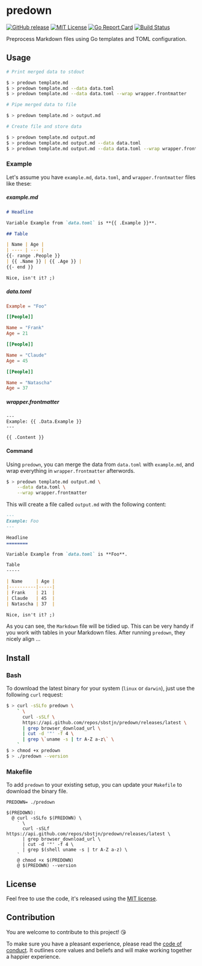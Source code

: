 # predown

[![GitHub release](https://img.shields.io/github/release/sbstjn/predown.svg?maxAge=600)](https://github.com/sbstjn/predown/releases)
[![MIT License](https://img.shields.io/github/license/sbstjn/predown.svg?maxAge=3600)](https://github.com/sbstjn/predown/blob/master/LICENSE.md)
[![Go Report Card](https://goreportcard.com/badge/github.com/sbstjn/predown)](https://goreportcard.com/report/github.com/sbstjn/predown)
[![Build Status](https://img.shields.io/circleci/project/sbstjn/predown.svg?maxAge=600)](https://circleci.com/gh/sbstjn/appsync-router)

Preprocess Markdown files using Go templates and TOML configuration.

## Usage

```bash
# Print merged data to stdout

$ > predown template.md
$ > predown template.md --data data.toml
$ > predown template.md --data data.toml --wrap wrapper.frontmatter

# Pipe merged data to file

$ > predown template.md > output.md

# Create file and store data

$ > predown template.md output.md
$ > predown template.md output.md --data data.toml
$ > predown template.md output.md --data data.toml --wrap wrapper.frontmatter
```

### Example

Let's assume you have `example.md`, `data.toml`, and `wrapper.frontmatter` files like these:

##### example.md

```markdown
# Headline

Variable Example from `data.toml` is **{{ .Example }}**.

## Table

| Name | Age |
| ---- | --- |
{{- range .People }}
| {{ .Name }} | {{ .Age }} |
{{- end }}

Nice, isn't it? ;)
````

##### data.toml

```toml
Example = "Foo"

[[People]]

Name = "Frank"
Age = 21

[[People]]

Name = "Claude"
Age = 45

[[People]]

Name = "Natascha"
Age = 37
```

##### wrapper.frontmatter

```frontmatter
---
Example: {{ .Data.Example }}
---

{{ .Content }}
```

#### Command

Using `predown`, you can merge the data from `data.toml` with `example.md`, and wrap everything in `wrapper.frontmatter` afterwords.

```bash
$ > predown template.md output.md \
    --data data.toml \
    --wrap wrapper.frontmatter
```

This will create a file called `output.md` with the following content:

```markdown
---
Example: Foo
---

Headline
========

Variable Example from `data.toml` is **Foo**.

Table
-----

| Name     | Age |
|----------|-----|
| Frank    | 21  |
| Claude   | 45  |
| Natascha | 37  |

Nice, isn't it? ;)
```

As you can see, the `Markdown` file will be tidied up. This can be very handy if you work with tables in your Markdown files. After running `predown`, they nicely align …

## Install

### Bash

To download the latest binary for your system (`linux` or `darwin`), just use the following `curl` request:

```bash
$ > curl -sSLfo predown \
    ` \
      curl -sSLf \
      https://api.github.com/repos/sbstjn/predown/releases/latest \
      | grep browser_download_url \
      | cut -d '"' -f 4 \
      | grep \`uname -s | tr A-Z a-z\` \
    `
$ > chmod +x predown
$ > ./predown --version
```

### Makefile

To add `predown` to your existing setup, you can update your `Makefile` to download the binary file.

```make
PREDOWN= ./predown

$(PREDOWN):
  @ curl -sSLfo $(PREDOWN) \
    ` \
      curl -sSLf https://api.github.com/repos/sbstjn/predown/releases/latest \
      | grep browser_download_url \
      | cut -d '"' -f 4 \
      | grep $(shell uname -s | tr A-Z a-z) \
    `
    @ chmod +x $(PREDOWN)
    @ $(PREDOWN) --version
```

## License

Feel free to use the code, it's released using the [MIT license](LICENSE.md).

## Contribution

You are welcome to contribute to this project! 😘 

To make sure you have a pleasant experience, please read the [code of conduct](CODE_OF_CONDUCT.md). It outlines core values and beliefs and will make working together a happier experience.
